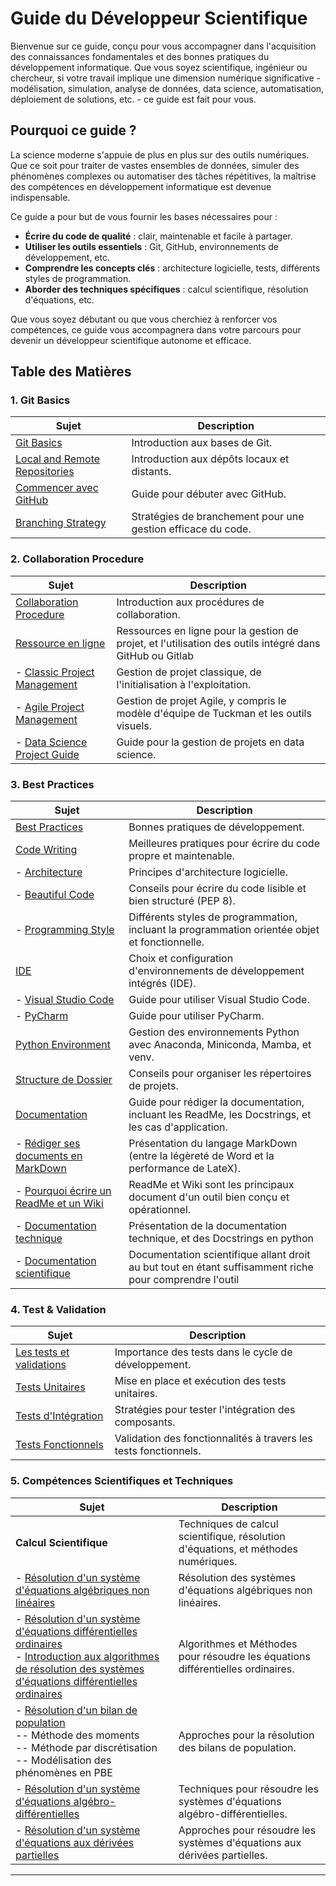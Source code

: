 # Guide du Développeur Scientifique

Bienvenue sur ce guide, conçu pour vous accompagner dans l'acquisition des connaissances fondamentales et des bonnes pratiques du développement informatique. Que vous soyez scientifique, ingénieur ou chercheur, si votre travail implique une dimension numérique significative - modélisation, simulation, analyse de données, data science, automatisation, déploiement de solutions, etc. - ce guide est fait pour vous.

## Pourquoi ce guide ?

La science moderne s'appuie de plus en plus sur des outils numériques. Que ce soit pour traiter de vastes ensembles de données, simuler des phénomènes complexes ou automatiser des tâches répétitives, la maîtrise des compétences en développement informatique est devenue indispensable.

Ce guide a pour but de vous fournir les bases nécessaires pour :

* **Écrire du code de qualité** : clair, maintenable et facile à partager.
* **Utiliser les outils essentiels** : Git, GitHub, environnements de développement, etc.
* **Comprendre les concepts clés** : architecture logicielle, tests, différents styles de programmation.
* **Aborder des techniques spécifiques** : calcul scientifique, résolution d'équations, etc.

Que vous soyez débutant ou que vous cherchiez à renforcer vos compétences, ce guide vous accompagnera dans votre parcours pour devenir un développeur scientifique autonome et efficace.

## Table des Matières

### 1. Git Basics

| **Sujet** | **Description** |
|-----------|-----------------|
| [Git Basics](1-git_basics/1-git_basics.md) | Introduction aux bases de Git. |
| [Local and Remote Repositories](1-git_basics/2-local_remote_repositories.md) | Introduction aux dépôts locaux et distants. |
| [Commencer avec GitHub](1-git_basics/3-getting_started_with_github.md) | Guide pour débuter avec GitHub. |
| [Branching Strategy](1-git_basics/4-branching_strategy.md) | Stratégies de branchement pour une gestion efficace du code. |

### 2. Collaboration Procedure

| **Sujet** | **Description** |
|-----------|-----------------|
| [Collaboration Procedure](2-collaboration_procedure/collab_procedure.md) | Introduction aux procédures de collaboration. |
| [Ressource en ligne](2-collaboration_procedure/project_management.md) | Ressources en ligne pour la gestion de projet, et l'utilisation des outils intégré dans GitHub ou Gitlab |
| - [Classic Project Management](2-collaboration_procedure/project_management/A-Classic_Project_Management.md) | Gestion de projet classique, de l'initialisation à l'exploitation. |
| - [Agile Project Management](2-collaboration_procedure/project_management/B-Agile_Project_Management.md) | Gestion de projet Agile, y compris le modèle d'équipe de Tuckman et les outils visuels. |
| - [Data Science Project Guide](2-collaboration_procedure/project_management/C-Data_Science_Project_Guide.md) | Guide pour la gestion de projets en data science. |

### 3. Best Practices

| **Sujet** | **Description** |
|-----------|-----------------|
| [Best Practices](3-bests_practices/code_writing.md) | Bonnes pratiques de développement. |
| [Code Writing](3-bests_practices/code_writing.md) | Meilleures pratiques pour écrire du code propre et maintenable. |
| - [Architecture](3-bests_practices/code_writing/architecture.md) | Principes d'architecture logicielle. |
| - [Beautiful Code](3-bests_practices/code_writing/beautiful_code_pep8.md) | Conseils pour écrire du code lisible et bien structuré (PEP 8). |
| - [Programming Style](3-bests_practices/code_writing/programming_style.md) | Différents styles de programmation, incluant la programmation orientée objet et fonctionnelle. |
| [IDE](3-bests_practices/IDE.md) | Choix et configuration d'environnements de développement intégrés (IDE). |
| - [Visual Studio Code](3-bests_practices/IDE/visual_studio_code.md) | Guide pour utiliser Visual Studio Code. |
| - [PyCharm](3-bests_practices/IDE/pycharm.md) | Guide pour utiliser PyCharm. |
| [Python Environment](3-bests_practices/python_environment.md) | Gestion des environnements Python avec Anaconda, Miniconda, Mamba, et venv. |
| [Structure de Dossier](3-bests_practices/repository_structure/project_arborescence.md) | Conseils pour organiser les répertoires de projets. |
| [Documentation](3-bests_practices/documentation/why_read_me_why_wiki.md) | Guide pour rédiger la documentation, incluant les ReadMe, les Docstrings, et les cas d'application. |
| - [Rédiger ses documents en MarkDown](3-bests_practices/documentation/markdown.md) | Présentation du langage MarkDown (entre la légèreté de Word et la performance de LateX). |
| - [Pourquoi écrire un ReadMe et un Wiki](3-bests_practices/documentation/why_read_me_why_wiki.md) | ReadMe et Wiki sont les principaux document d'un outil bien conçu et opérationnel. |
| - [Documentation technique](3-bests_practices/documentation/technical_doc_code.md) | Présentation de la documentation technique, et des Docstrings en python |
| - [Documentation scientifique](3-bests_practices/documentation/markdown.md) | Documentation scientifique allant droit au but tout en étant suffisamment riche pour comprendre l'outil |

### 4. Test & Validation

| **Sujet** | **Description** |
|-----------|-----------------|
| [Les tests et validations](4-test_validation/test_valid.md) | Importance des tests dans le cycle de développement. |
| [Tests Unitaires](4-test_validation/test_unitaire.md) | Mise en place et exécution des tests unitaires. |
| [Tests d'Intégration](4-test_validation/test_integration.md) | Stratégies pour tester l'intégration des composants. |
| [Tests Fonctionnels](4-test_validation/test_fonctionnels.md) | Validation des fonctionnalités à travers les tests fonctionnels. |

### 5. Compétences Scientifiques et Techniques

| **Sujet** | **Description** |
|-----------|-----------------|
| **Calcul Scientifique** | Techniques de calcul scientifique, résolution d'équations, et méthodes numériques. |
| - [Résolution d'un système d'équations algébriques non linéaires](5-scientific_technical_skills/NLAE_resolution.md) | Résolution des systèmes d'équations algébriques non linéaires. |
| - [Résolution d'un système d'équations différentielles ordinaires](5-scientific_technical_skills/ODE_resolution.md) <br/> - [Introduction aux algorithmes de résolution des systèmes d'équations différentielles ordinaires](5-scientific_technical_skills/ODE_algorithm.md)  | Algorithmes et Méthodes pour résoudre les équations différentielles ordinaires. |
| - [Résolution d'un bilan de population](5-scientific_technical_skills/PBE_resolution.md) <br/> -- Méthode des moments <br/> -- Méthode par discrétisation <br/> -- Modélisation des phénomènes en PBE| Approches pour la résolution des bilans de population. |
| - [Résolution d'un système d'équations algébro-différentielles](5-scientific_technical_skills\DAE_resolution.md) | Techniques pour résoudre les systèmes d'équations algébro-différentielles. |
| - [Résolution d'un système d'équations aux dérivées partielles](5-scientific_technical_skills\PDE_resolution.md) | Approches pour résoudre les systèmes d'équations aux dérivées partielles. |

---
